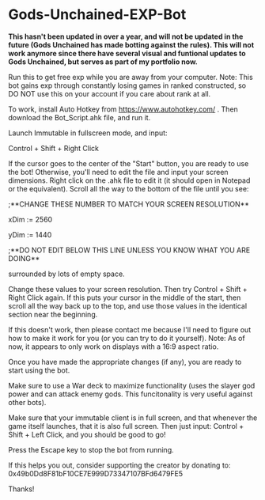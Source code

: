 # Gods-Unchained-EXP-Bot

**This hasn't been updated in over a year, and will not be updated in the future (Gods Unchained has made botting against the rules). This will not work anymore since there have several visual and funtional updates to Gods Unchained, but serves as part of my portfolio now.**



Run this to get free exp while you are away from your computer.
Note: This bot gains exp through constantly losing games in ranked constructed,
so DO NOT use this on your account if you care about rank at all.

To work, install Auto Hotkey from https://www.autohotkey.com/ . Then download the Bot_Script.ahk file, and run it.

Launch Immutable in fullscreen mode, and input:

Control + Shift + Right Click

If the cursor goes to the center of the "Start" button, you are ready to use the bot!
Otherwise, you'll need to edit the file and input your screen dimensions.
Right click on the .ahk file to edit it (it should open in Notepad or the equivalent).
Scroll all the way to the bottom of the file until you see:

;\*\*CHANGE THESE NUMBER TO MATCH YOUR SCREEN RESOLUTION\*\*

xDim := 2560

yDim := 1440

;\*\*DO NOT EDIT BELOW THIS LINE UNLESS YOU KNOW WHAT YOU ARE DOING\*\* 

surrounded by lots of empty space.

Change these values to your screen resolution.
Then try Control + Shift + Right Click again.
If this puts your cursor in the middle of the start, then scroll all the way back up to the top,
and use those values in the identical section near the beginning.

If this doesn't work, then please contact me because I'll need to figure out how to make it work for you (or you can try to do it yourself).
Note: As of now, it appears to only work on displays with a 16:9 aspect ratio.


Once you have made the appropriate changes (if any), you are ready to start using the bot.

Make sure to use a War deck to maximize functionality (uses the slayer god power and can attack enemy gods.
This funcitonality is very useful against other bots).

Make sure that your immutable client is in full screen, and that whenever the game itself launches, that it is also full screen.
Then just input: Control + Shift + Left Click, and you should be good to go!

Press the Escape key to stop the bot from running.

If this helps you out, consider supporting the creator by donating to:  
0x49b0Dd8F81bF10CE7E999D73347107BFd6479FE5  

Thanks!
